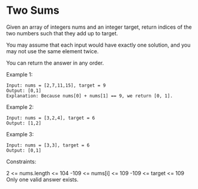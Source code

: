 # Two Sums

Given an array of integers nums and an integer target, return indices of the two numbers such that they add up to target.

You may assume that each input would have exactly one solution, and you may not use the same element twice.

You can return the answer in any order.

 

Example 1:

```
Input: nums = [2,7,11,15], target = 9
Output: [0,1]
Explanation: Because nums[0] + nums[1] == 9, we return [0, 1].
```

Example 2:

```
Input: nums = [3,2,4], target = 6
Output: [1,2]

```
Example 3:
```
Input: nums = [3,3], target = 6
Output: [0,1]
``` 

Constraints:

2 <= nums.length <= 104
-109 <= nums[i] <= 109
-109 <= target <= 109
Only one valid answer exists.